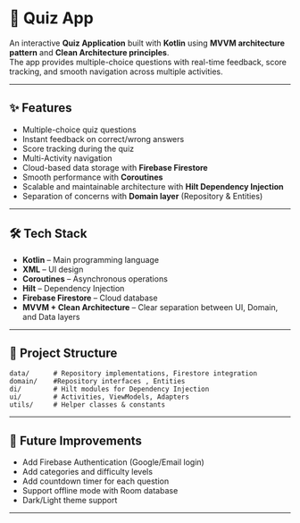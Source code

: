 # 📱 Quiz App  

An interactive **Quiz Application** built with **Kotlin** using **MVVM architecture pattern** and **Clean Architecture principles**.  
The app provides multiple-choice questions with real-time feedback, score tracking, and smooth navigation across multiple activities.  

---

## ✨ Features  
- Multiple-choice quiz questions  
- Instant feedback on correct/wrong answers  
- Score tracking during the quiz  
- Multi-Activity navigation  
- Cloud-based data storage with **Firebase Firestore**  
- Smooth performance with **Coroutines**  
- Scalable and maintainable architecture with **Hilt Dependency Injection**  
- Separation of concerns with **Domain layer** (Repository & Entities)  

---

## 🛠 Tech Stack  
- **Kotlin** – Main programming language  
- **XML** – UI design  
- **Coroutines** – Asynchronous operations  
- **Hilt** – Dependency Injection  
- **Firebase Firestore** – Cloud database  
- **MVVM + Clean Architecture** – Clear separation between UI, Domain, and Data layers  

---

## 📂 Project Structure  

```
data/      # Repository implementations, Firestore integration
domain/    #Repository interfaces , Entities
di/        # Hilt modules for Dependency Injection  
ui/        # Activities, ViewModels, Adapters  
utils/     # Helper classes & constants  
```

---

## 🚀 Future Improvements  
- Add Firebase Authentication (Google/Email login)  
- Add categories and difficulty levels  
- Add countdown timer for each question  
- Support offline mode with Room database  
- Dark/Light theme support  

---

